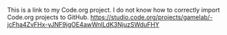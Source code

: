 This is a link to my Code.org project. I do not know how to correctly import Code.org projects to GitHub. https://studio.code.org/projects/gamelab/-jcFha4ZvFHx-yJNF9jgOE4awWnlLdK3NjuzSWduFHY
